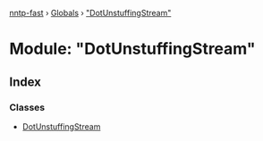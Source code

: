 [nntp-fast](../README.md) › [Globals](../globals.md) › ["DotUnstuffingStream"](_dotunstuffingstream_.md)

# Module: "DotUnstuffingStream"

## Index

### Classes

* [DotUnstuffingStream](../classes/_dotunstuffingstream_.dotunstuffingstream.md)

